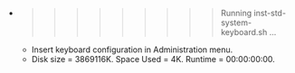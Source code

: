 * >>>>>>>>> Running inst-std-system-keyboard.sh ...
  * Insert keyboard configuration in Administration menu.
  * Disk size = 3869116K. Space Used = 4K. Runtime = 00:00:00:00.
